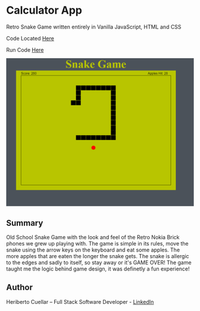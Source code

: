 # Calculator App
Retro Snake Game written entirely in Vanilla JavaScript, HTML and CSS

Code Located [Here](https://github.com/hcuellar-coder/SnakeGame)

Run Code [Here](https://hcuellar-coder.github.io/SnakeGame/)

![Snake Game](./images/snakeGame.PNG)

## Summary
Old School Snake Game with the look and feel of the Retro Nokia Brick phones we grew up playing with. The game is simple in its rules,
move the snake using the arrow keys on the keyboard and eat some apples. The more apples that are eaten the longer the snake gets.
The snake is allergic to the edges and sadly to itself, so stay away or it's GAME OVER! The game taught me the logic behind game design,
it was definetly a fun experience!

## Author
Heriberto Cuellar – Full Stack Software Developer - [LinkedIn](https://www.linkedin.com/in/heriberto-c-5aa11952)
